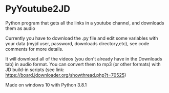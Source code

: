 # PyYoutube2JD
Python program that gets all the links in a youtube channel, and downloads them as audio

Currently you have to download the .py file and edit some variables with your data (myjd user, password, downloads directory,etc), see code comments for more details.

It will download all of the videos (you don't already have in the Downloads tab) in audio format. You can convert them to mp3 (or other formats) with JD build-in scripts (see link: https://board.jdownloader.org/showthread.php?t=70525)

Made on windows 10 with Python 3.8.1
